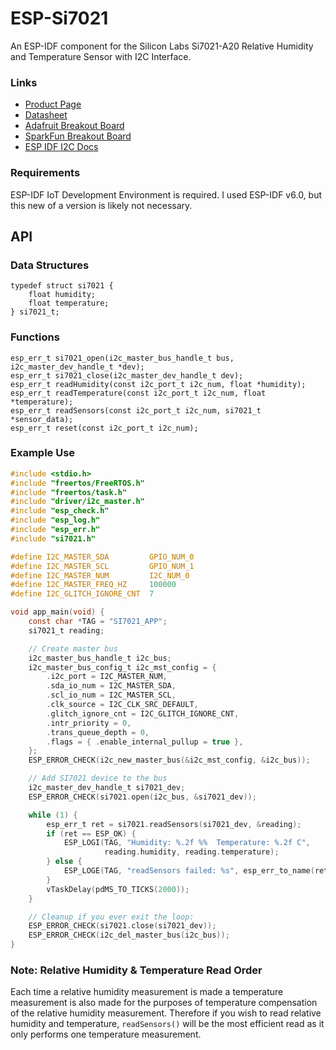 # ESP-Si7021
An ESP-IDF component for the Silicon Labs Si7021-A20 Relative Humidity and Temperature Sensor with I2C Interface.

### Links
- [Product Page](https://www.silabs.com/sensors/humidity/si7006-13-20-21-34)
- [Datasheet](https://www.silabs.com/documents/public/data-sheets/Si7021-A20.pdf)
- [Adafruit Breakout Board](https://www.adafruit.com/product/3251)
- [SparkFun Breakout Board](https://www.sparkfun.com/sparkfun-humidity-and-temperature-sensor-breakout-si7021.html)
- [ESP IDF I2C Docs](https://docs.espressif.com/projects/esp-idf/en/latest/esp32h2/api-reference/peripherals/i2c.html)

### Requirements
ESP-IDF IoT Development Environment is required. I used ESP-IDF v6.0, but this
new of a version is likely not necessary.

## API
### Data Structures
```
typedef struct si7021 {
    float humidity;
    float temperature;
} si7021_t;
```

### Functions
`esp_err_t si7021_open(i2c_master_bus_handle_t bus, i2c_master_dev_handle_t *dev);`  
`esp_err_t si7021_close(i2c_master_dev_handle_t dev);`  
`esp_err_t readHumidity(const i2c_port_t i2c_num, float *humidity);`  
`esp_err_t readTemperature(const i2c_port_t i2c_num, float *temperature);`  
`esp_err_t readSensors(const i2c_port_t i2c_num, si7021_t *sensor_data);`  
`esp_err_t reset(const i2c_port_t i2c_num);`

### Example Use
```c
#include <stdio.h>
#include "freertos/FreeRTOS.h"
#include "freertos/task.h"
#include "driver/i2c_master.h"
#include "esp_check.h"
#include "esp_log.h"
#include "esp_err.h"
#include "si7021.h"

#define I2C_MASTER_SDA         GPIO_NUM_0
#define I2C_MASTER_SCL         GPIO_NUM_1
#define I2C_MASTER_NUM         I2C_NUM_0
#define I2C_MASTER_FREQ_HZ     100000
#define I2C_GLITCH_IGNORE_CNT  7

void app_main(void) {
    const char *TAG = "SI7021_APP";
    si7021_t reading;

    // Create master bus
    i2c_master_bus_handle_t i2c_bus;
    i2c_master_bus_config_t i2c_mst_config = {
        .i2c_port = I2C_MASTER_NUM,
        .sda_io_num = I2C_MASTER_SDA,
        .scl_io_num = I2C_MASTER_SCL,
        .clk_source = I2C_CLK_SRC_DEFAULT,
        .glitch_ignore_cnt = I2C_GLITCH_IGNORE_CNT,
        .intr_priority = 0,
        .trans_queue_depth = 0,
        .flags = { .enable_internal_pullup = true },
    };
    ESP_ERROR_CHECK(i2c_new_master_bus(&i2c_mst_config, &i2c_bus));

    // Add SI7021 device to the bus
    i2c_master_dev_handle_t si7021_dev;
    ESP_ERROR_CHECK(si7021.open(i2c_bus, &si7021_dev));

    while (1) {
        esp_err_t ret = si7021.readSensors(si7021_dev, &reading);
        if (ret == ESP_OK) {
            ESP_LOGI(TAG, "Humidity: %.2f %%  Temperature: %.2f C",
                     reading.humidity, reading.temperature);
        } else {
            ESP_LOGE(TAG, "readSensors failed: %s", esp_err_to_name(ret));
        }
        vTaskDelay(pdMS_TO_TICKS(2000));
    }

    // Cleanup if you ever exit the loop:
    ESP_ERROR_CHECK(si7021.close(si7021_dev));
    ESP_ERROR_CHECK(i2c_del_master_bus(i2c_bus));
}
```

### Note: Relative Humidity & Temperature Read Order
Each time a relative humidity measurement is made a temperature measurement is 
also made for the purposes of temperature compensation of the relative humidity 
measurement. Therefore if you wish to read relative humidity and temperature, 
`readSensors()` will be the most efficient read as it only performs one 
temperature measurement.
